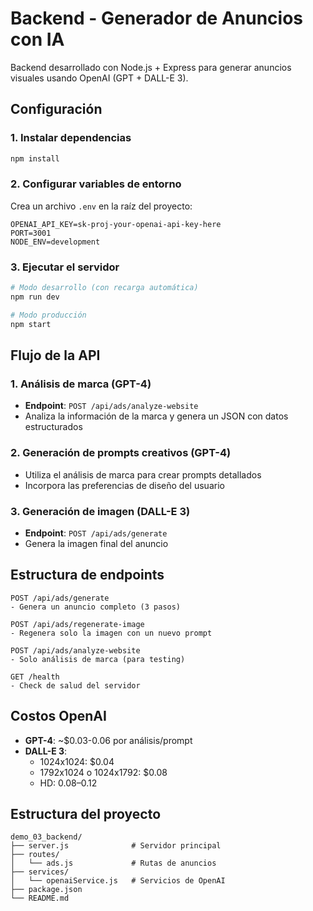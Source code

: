 # Backend - Generador de Anuncios con IA

Backend desarrollado con Node.js + Express para generar anuncios visuales usando OpenAI (GPT + DALL-E 3).

## Configuración

### 1. Instalar dependencias

```bash
npm install
```

### 2. Configurar variables de entorno

Crea un archivo `.env` en la raíz del proyecto:

```env
OPENAI_API_KEY=sk-proj-your-openai-api-key-here
PORT=3001
NODE_ENV=development
```

### 3. Ejecutar el servidor

```bash
# Modo desarrollo (con recarga automática)
npm run dev

# Modo producción
npm start
```

## Flujo de la API

### 1. Análisis de marca (GPT-4)
- **Endpoint**: `POST /api/ads/analyze-website`
- Analiza la información de la marca y genera un JSON con datos estructurados

### 2. Generación de prompts creativos (GPT-4)
- Utiliza el análisis de marca para crear prompts detallados
- Incorpora las preferencias de diseño del usuario

### 3. Generación de imagen (DALL-E 3)
- **Endpoint**: `POST /api/ads/generate`
- Genera la imagen final del anuncio

## Estructura de endpoints

```
POST /api/ads/generate
- Genera un anuncio completo (3 pasos)

POST /api/ads/regenerate-image
- Regenera solo la imagen con un nuevo prompt

POST /api/ads/analyze-website
- Solo análisis de marca (para testing)

GET /health
- Check de salud del servidor
```

## Costos OpenAI

- **GPT-4**: ~$0.03-0.06 por análisis/prompt
- **DALL-E 3**: 
  - 1024x1024: $0.04
  - 1792x1024 o 1024x1792: $0.08
  - HD: $0.08–$0.12

## Estructura del proyecto

```
demo_03_backend/
├── server.js              # Servidor principal
├── routes/
│   └── ads.js             # Rutas de anuncios
├── services/
│   └── openaiService.js   # Servicios de OpenAI
├── package.json
└── README.md
``` 